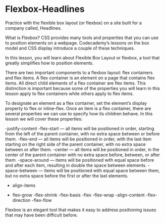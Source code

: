 # Flexbox-Headlines
Practice with the flexible box layout (or flexbox) on a site built for a company called, Headlines.

What is Flexbox?
CSS provides many tools and properties that you can use to position elements on a webpage. Codecademy’s lessons on the box model and CSS display introduce a couple of these techniques.

In this lesson, you will learn about Flexible Box Layout or flexbox, a tool that greatly simplifies how to position elements.

There are two important components to a flexbox layout: flex containers and flex items. A flex container is an element on a page that contains flex items. All direct child elements of a flex container are flex items. This distinction is important because some of the properties you will learn in this lesson apply to flex containers while others apply to flex items.

To designate an element as a flex container, set the element’s display property to flex or inline-flex. Once an item is a flex container, there are several properties we can use to specify how its children behave. In this lesson we will cover these properties:

-justify-content
  -flex-start — all items will be positioned in order, starting from the left of the parent container, with no extra space between or before them.
  -flex-end — all items will be positioned in order, with the last item starting on the right side of the parent container, with no extra space between or after them.
  -center — all items will be positioned in order, in the center of the parent container with no extra space before, between, or after them.
  -space-around — items will be positioned with equal space before and after each item, resulting in double the space between elements.
  -space-between — items will be positioned with equal space between them, but no extra space before the first or after the last elements.
* align-items
- flex-grow
-flex-shrink
-flex-basis
-flex
-flex-wrap
-align-content
-flex-direction
-flex-flow

Flexbox is an elegant tool that makes it easy to address positioning issues that may have been difficult before.
